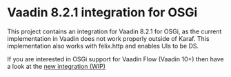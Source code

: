 # Vaadin 8.2.1 integration for OSGi

This project contains an integration for Vaadin 8.2.1 for OSGi, as the current implementation in Vaadin does not work properly outside of Karaf. This implementation also works with felix.http and enables UIs to be DS.

If you are interested in OSGi support for Vaadin Flow (Vaadin 10+) then have a look at the [new integration (WIP)](https://github.com/Sandared/flow-osgi)

